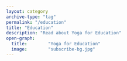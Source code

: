 ```yaml
---
layout: category
archive-type: "tag"
permalink: "/education"
title: "Education"
description: "Read about Yoga for Education"
open-graph:
  title:        "Yoga for Education"
  image:        "subscribe-bg.jpg"
---
```


